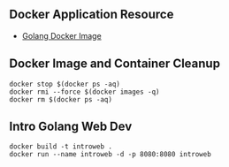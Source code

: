 ## Docker Application Resource
* [Golang Docker Image](https://hub.docker.com/_/golang?tab=tags&page=1&ordering=last_updated)

## Docker Image and Container Cleanup
```
docker stop $(docker ps -aq)
docker rmi --force $(docker images -q)
docker rm $(docker ps -aq)
```

## Intro Golang Web Dev
```
docker build -t introweb .
docker run --name introweb -d -p 8080:8080 introweb
```
